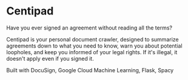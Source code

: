 # Centipad

Have you ever signed an agreement without reading all the terms?

Centipad is your personal document crawler, designed to summarize agreements down to what you need to know, warn you about potential loopholes, and keep you informed of your legal rights. If it's illegal, it doesn't apply even if you signed it.

Built with DocuSign, Google Cloud Machine Learning, Flask, Spacy
